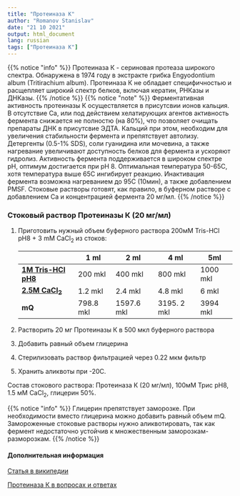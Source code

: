 ```yaml
---
title: "Протеиназа К"
author: "Romanov Stanislav"
date: "21 10 2021"
output: html_document
lang: russian
tags: ["Протеиназа К"]
---
```


{{% notice "info" %}}
Протеиназа К - сериновая протеаза широкого спектра. Обнаружена в 1974 году в экстракте грибка Engyodontium album (Tritirachium album). Протеиназа К не обладает специфичностью и расщепляет широкий спектр белков, включая кератин, РНКазы и ДНКазы.
{{% /notice %}}
{{% notice "note" %}}
Ферментативная активность протеиназы К осуществляется в присутсвии ионов кальция. В отсутствие Ca, или под действием хелатирующих агентов активность фермента снижается не полностю (на 80%), что позволяет очищать препараты ДНК в присутсвие ЭДТА. Кальций при этом, необходим для увеличения стабильности фермента и препятствует автолизу. Детергенты (0.5-1% SDS), соли гуанидина или мочевина, а также нагревание увеличивают доступность белков для фермента и ускоряют гидролиз. Активность фермента поддерживается в широком спектре pH, оптимум достигается при pH 8. Оптимальная температура 50-65С, хотя температура выше 65С ингибирует реакцию. Инактивация фермента возможна нагреванием до 95С (10мин), а также добавлением PMSF. Стоковые растворы готовят, как правило, в буферном растворе с добавлением Ca и концентрацией фермента 20 мг/мл.
{{% /notice %}}

### Стоковый раствор Протеиназы К (20 мг/мл)

1.  Приготовить нужный объем буферного раствора 200мМ Tris-HCl pH8 + 3 mM CaCl<sub>2</sub> из стоков:

    |                                                          | 1 ml      | 2 ml       | 4 ml         | 5ml      |
    |----------------------------------------------------------|-----------|------------|--------------|----------|
    | [**1M Tris-HCl pH8**](labreagents/buffers/tris/)         | 200 mkl   | 400 mkl    | 800 mkl      | 1000 mkl |
    | [**2.5M CaCl<sub>2</sub>**](/labreagents/buffers/сacl2/) | 1.2 mkl   | 2.4 mkl    | 4.8 mkl      | 6 mkl    |
    | **mQ**                                                   | 798.8 mkl | 1597.6 mkl | 3195\. 2 mkl | 3994 mkl |

2.  Растворить 20 мг Протеиназы К в 500 мкл буферного раствора

3.  Добавить равный объем глицерина

4.  Стерилизовать раствор фильтрацией через 0.22 мкм фильтр

5.  Хранить аликвоты при -20С.

Состав стокового раствора: Протеиназа К (20 мг/мл), 100мМ Трис pH8, 1.5 мМ CaCl<sub>2</sub>, глицерин 50%.

{{% notice "info" %}}
Глицерин препятствует заморозке. При необходимости вместо глицерина можно добавить равный объем mQ. Замороженные стоковые растворы нужно аликвотировать, так как фермент недостаточно устойчив к множественным заморозкам-разморозкам.
{{% /notice %}}

#### Дополнительная информация

[Статья в википедии](https://en.wikipedia.org/wiki/Proteinase_K)

[Протеиназа К в вопросах и ответах](https://www.goldbio.com/articles/article/20-answers-to-important-proteinase-k-questions-plus-free-printable-fact-sheet)
